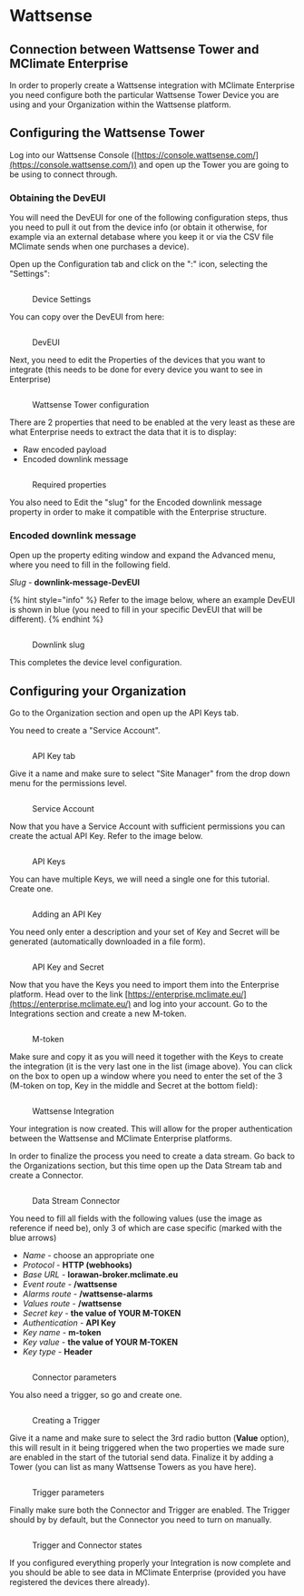 # Wattsense

## **Connection between Wattsense Tower and MClimate Enterprise** <a href="#connection-between-the-things-industries-and-mclimates-lorawan-broker-using-webhooks" id="connection-between-the-things-industries-and-mclimates-lorawan-broker-using-webhooks"></a>

In order to properly create a Wattsense integration with MClimate Enterprise you need configure both the particular Wattsense Tower Device you are using and your Organization within the Wattsense platform.

## Configuring the Wattsense Tower

Log into our Wattsense Console ([https://console.wattsense.com/](https://console.wattsense.com/)) and open up the Tower you are going to be using to connect through.

### Obtaining the DevEUI

You will need the DevEUI for one of the following configuration steps, thus you need to pull it out from the device info (or obtain it otherwise, for example via an external detabase where you keep it or via the CSV file MClimate sends when one purchases a device).

Open up the Configuration tab and click on the ":" icon, selecting the "Settings":

<figure><img src="../.gitbook/assets/wattsense.png" alt=""><figcaption><p>Device Settings</p></figcaption></figure>

You can copy over the DevEUI from here:

<figure><img src="../.gitbook/assets/wattsense (1).png" alt=""><figcaption><p>DevEUI</p></figcaption></figure>

Next, you need to edit the Properties of the devices that you want to integrate (this needs to be done for every device you want to see in Enterprise)

<figure><img src="../.gitbook/assets/13.png" alt=""><figcaption><p>Wattsense Tower configuration</p></figcaption></figure>

There are 2 properties that need to be enabled at the very least as these are what Enterprise needs to extract the data that it is to display:

* Raw encoded payload
* Encoded downlink message

<figure><img src="../.gitbook/assets/w1.png" alt=""><figcaption><p>Required properties</p></figcaption></figure>

You also need to Edit the "slug" for the Encoded downlink message property in order to make it compatible with the Enterprise structure.

### Encoded downlink message

Open up the property editing window and expand the Advanced menu, where you need to fill in the following field.

_Slug_ - **downlink-message-DevEUI**

{% hint style="info" %}
Refer to the image below, where an example DevEUI is shown in blue (you need to fill in your specific DevEUI that will be different).
{% endhint %}

<figure><img src="../.gitbook/assets/wattsense (2).png" alt=""><figcaption><p>Downlink slug</p></figcaption></figure>

This completes the device level configuration.

## Configuring your Organization

Go to the Organization section and open up the API Keys tab.&#x20;

You need to create a "Service Account".

<figure><img src="../.gitbook/assets/1 (5).png" alt=""><figcaption><p>API Key tab</p></figcaption></figure>

Give it a name and make sure to select "Site Manager" from the drop down menu for the permissions level.

<figure><img src="../.gitbook/assets/2 (1).png" alt=""><figcaption><p>Service Account</p></figcaption></figure>

Now that you have a Service Account with sufficient permissions you can create the actual API Key. Refer to the image below.

<figure><img src="../.gitbook/assets/3 (1).png" alt=""><figcaption><p>API Keys</p></figcaption></figure>

You can have multiple Keys, we will need a single one for this tutorial. Create one.

<figure><img src="../.gitbook/assets/4 (1).png" alt=""><figcaption><p>Adding an API Key</p></figcaption></figure>

You need only enter a description and your set of Key and Secret will be generated (automatically downloaded in a file form).

<figure><img src="../.gitbook/assets/5.png" alt=""><figcaption><p>API Key and Secret</p></figcaption></figure>

Now that you have the Keys you need to import them into the Enterprise platform. Head over to the link [https://enterprise.mclimate.eu/](https://enterprise.mclimate.eu/) and log into your account. Go to the Integrations section and create a new M-token.

<figure><img src="../.gitbook/assets/6.png" alt=""><figcaption><p>M-token</p></figcaption></figure>

Make sure and copy it as you will need it together with the Keys to create the integration (it is the very last one in the list (image above). You can click on the box to open up a window where you need to enter the set of the 3 (M-token on top, Key in the middle and Secret at the bottom field):

<figure><img src="../.gitbook/assets/7.png" alt=""><figcaption><p>Wattsense Integration</p></figcaption></figure>

Your integration is now created. This will allow for the proper authentication between the Wattsense and MClimate Enterprise platforms.

In order to finalize the process you need to create a data stream. Go back to the Organizations section, but this time open  up the Data Stream tab and create a Connector.

<figure><img src="../.gitbook/assets/8.png" alt=""><figcaption><p>Data Stream Connector</p></figcaption></figure>

You need to fill all fields with the following values (use the image as reference if need be), only 3 of which are case specific (marked with the blue arrows)

* _Name_ - choose an appropriate one
* _Protocol_ - **HTTP (webhooks)**
* _Base URL_ - **lorawan-broker.mclimate.eu**
* _Event route_ - **/wattsense**
* _Alarms route_ - **/wattsense-alarms**
* _Values route_ - **/wattsense**
* _Secret key -_ **the value of YOUR M-TOKEN**
* _Authentication -_ **API Key**
* _Key name_ - **m-token**
* _Key value_ - **the value of YOUR M-TOKEN**
* _Key type -_ **Header**

<figure><img src="../.gitbook/assets/9 (1).png" alt=""><figcaption><p>Connector parameters</p></figcaption></figure>

You also need a trigger, so go and create one.

<figure><img src="../.gitbook/assets/10.png" alt=""><figcaption><p>Creating a Trigger</p></figcaption></figure>

Give it a name and make sure to select the 3rd radio button (**Value** option), this will result in it being triggered when the two properties we made sure are enabled in the start of the tutorial send data. Finalize it by adding a Tower (you can list as many Wattsense Towers as you have here).

<figure><img src="../.gitbook/assets/11.png" alt=""><figcaption><p>Trigger parameters</p></figcaption></figure>

Finally make sure both the Connector and Trigger are enabled. The Trigger should by by default, but the Connector you need to turn on manually.

<figure><img src="../.gitbook/assets/12.png" alt=""><figcaption><p>Trigger and Connector states</p></figcaption></figure>

If you configured everything properly your Integration is now complete and you should be able to see data in MClimate Enterprise (provided you have registered the devices there already).
